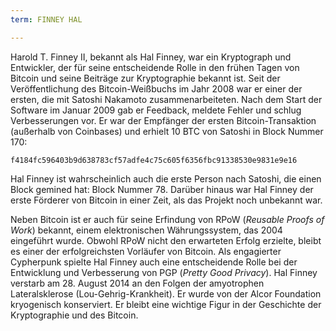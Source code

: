```yaml
---
term: FINNEY HAL

---
```

Harold T. Finney II, bekannt als Hal Finney, war ein Kryptograph und Entwickler, der für seine entscheidende Rolle in den frühen Tagen von Bitcoin und seine Beiträge zur Kryptographie bekannt ist. Seit der Veröffentlichung des Bitcoin-Weißbuchs im Jahr 2008 war er einer der ersten, die mit Satoshi Nakamoto zusammenarbeiteten. Nach dem Start der Software im Januar 2009 gab er Feedback, meldete Fehler und schlug Verbesserungen vor. Er war der Empfänger der ersten Bitcoin-Transaktion (außerhalb von Coinbases) und erhielt 10 BTC von Satoshi in Block Nummer 170:

```text
f4184fc596403b9d638783cf57adfe4c75c605f6356fbc91338530e9831e9e16
```

Hal Finney ist wahrscheinlich auch die erste Person nach Satoshi, die einen Block gemined hat: Block Nummer 78. Darüber hinaus war Hal Finney der erste Förderer von Bitcoin in einer Zeit, als das Projekt noch unbekannt war.

Neben Bitcoin ist er auch für seine Erfindung von RPoW (*Reusable Proofs of Work*) bekannt, einem elektronischen Währungssystem, das 2004 eingeführt wurde. Obwohl RPoW nicht den erwarteten Erfolg erzielte, bleibt es einer der erfolgreichsten Vorläufer von Bitcoin. Als engagierter Cypherpunk spielte Hal Finney auch eine entscheidende Rolle bei der Entwicklung und Verbesserung von PGP (*Pretty Good Privacy*). Hal Finney verstarb am 28. August 2014 an den Folgen der amyotrophen Lateralsklerose (Lou-Gehrig-Krankheit). Er wurde von der Alcor Foundation kryogenisch konserviert. Er bleibt eine wichtige Figur in der Geschichte der Kryptographie und des Bitcoin.